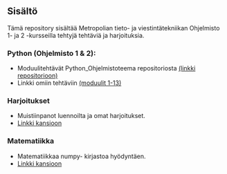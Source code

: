 
## Sisältö
Tämä repository sisältää Metropolian tieto- ja viestintätekniikan Ohjelmisto 1- ja 2 -kursseilla tehtyjä tehtäviä ja harjoituksia.
### Python (Ohjelmisto 1 & 2): 
- Moduulitehtävät Python_Ohjelmistoteema repositoriosta [(linkki repositorioon)](https://github.com/vesavvo/Python_Ohjelmistoteema)
- Linkki omiin tehtäviin [(moduulit 1-13)](https://github.com/onnikiv/tivi-prog1-2/tree/master/Python)

### Harjoitukset
- Muistiinpanot luennoilta ja omat harjoitukset.
- [Linkki kansioon](https://github.com/onnikiv/tivi-prog1-2/tree/master/Harjoitukset)

### Matematiikka
- Matematiikkaa numpy- kirjastoa hyödyntäen.
- [Linkki kansioon](https://github.com/onnikiv/tivi-prog1-2/tree/master/Matematiikka)

#
